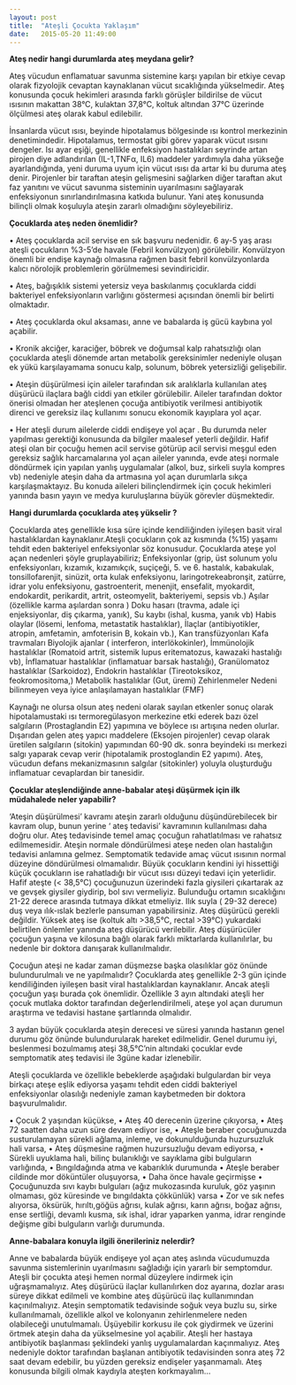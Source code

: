 ```yaml
---
layout: post
title:  "Ateşli Çocukta Yaklaşım"
date:   2015-05-20 11:49:00
---
```

**Ateş nedir hangi durumlarda ateş  meydana gelir?**

Ateş vücudun enflamatuar savunma sistemine karşı yapılan bir etkiye cevap olarak fizyolojik cevaptan kaynaklanan vücut sıcaklığında yükselmedir. Ateş konusunda çocuk hekimleri arasında farklı görüşler bildirilse de  vücut ısısının makattan 38°C, kulaktan 37,8°C, koltuk altından 37°C   üzerinde ölçülmesi ateş olarak kabul edilebilir. 

İnsanlarda vücut ısısı, beyinde hipotalamus bölgesinde ısı kontrol merkezinin denetimindedir.  Hipotalamus, termostat gibi görev yaparak vücut ısısını dengeler. Isı ayar eşiği, genellikle enfeksiyon hastalıkları seyrinde artan   pirojen diye adlandırılan (IL-1,TNFα, IL6) maddeler yardımıyla daha yükseğe ayarlandığında, yeni duruma uyum için vücut ısısı da artar ki bu duruma ateş denir. Pirojenler bir taraftan ateşin gelişmesini sağlarken diğer taraftan akut faz yanıtını ve vücut savunma sisteminin uyarılmasını sağlayarak enfeksiyonun sınırlandırılmasına katkıda bulunur. Yani  ateş konusunda bilinçli olmak koşuluyla ateşin zararlı olmadığını söyleyebiliriz.


**Çocuklarda ateş neden önemlidir?**

•	Ateş çocuklarda acil servise en sık başvuru nedenidir. 6 ay-5 yaş arası ateşli çocukların %3-5’de havale (Febril konvülzyon) görülebilir. Konvülzyon önemli bir endişe kaynağı olmasına rağmen basit febril konvülzyonlarda kalıcı nörolojik problemlerin görülmemesi sevindiricidir.

•	Ateş, bağışıklık sistemi yetersiz veya baskılanmış çocuklarda ciddi bakteriyel enfeksiyonların varlığını göstermesi açısından önemli bir belirti olmaktadır.

•	Ateş çocuklarda okul aksaması, anne ve babalarda iş gücü kaybına yol açabilir.

•	Kronik akciğer, karaciğer, böbrek ve doğumsal  kalp rahatsızlığı olan çocuklarda ateşli dönemde artan metabolik gereksinimler nedeniyle oluşan ek yükü karşılayamama sonucu kalp, solunum, böbrek yetersizliği gelişebilir.

•	Ateşin düşürülmesi için aileler tarafından sık aralıklarla kullanılan ateş düşürücü ilaçlara bağlı ciddi yan etkiler görülebilir. Aileler tarafından doktor önerisi olmadan her ateşlenen çocuğa antibiyotik verilmesi antibiyotik direnci ve gereksiz ilaç kullanımı sonucu ekonomik kayıplara yol açar.

•	Her ateşli durum ailelerde ciddi endişeye yol açar . Bu  durumda neler yapılması  gerektiği konusunda  da bilgiler maalesef   yeterli değildir. Hafif   ateşi olan bir çocuğu hemen acil servise götürüp acil servisi meşgul eden gereksiz sağlık harcamalarına yol açan aileler yanında, evde ateşi normale döndürmek için  yapılan yanlış uygulamalar (alkol, buz, sirkeli suyla kompres vb) nedeniyle ateşin daha da artmasına yol açan durumlarla sıkça karşılaşmaktayız. Bu konuda aileleri bilinçlendirmek için çocuk hekimleri yanında basın yayın ve medya kuruluşlarına büyük görevler düşmektedir.


**Hangi durumlarda çocuklarda ateş yükselir ?**

Çocuklarda ateş genellikle kısa süre içinde kendiliğinden iyileşen basit viral hastalıklardan kaynaklanır.Ateşli çocukların çok az kısmında (%15) yaşamı tehdit eden bakteriyel enfeksiyonlar söz konusudur. 
Çocuklarda ateşe yol açan nedenleri şöyle gruplayabiliriz;
Enfeksiyonlar (grip, üst solunum yolu enfeksiyonları, kızamık, kızamıkçık, suçiçeği, 5. ve 6. hastalık, kabakulak, tonsillofarenjit, sinüzit, orta kulak enfeksiyonu, laringotrekeabronşit, zatürre, idrar yolu  enfeksiyonu,  gastroenterit, menenjit, ensefalit, myokardit, endokardit, perikardit,  artrit, osteomyelit, bakteriyemi, sepsis vb.)
Aşılar (özellikle karma aşılardan sonra )
Doku hasarı (travma, adale içi enjeksiyonlar, diş çıkarma, yanık), 
Su kaybı (ishal, kusma, yanık vb)
Habis olaylar (lösemi, lenfoma, metastatik hastalıklar),
İlaçlar (antibiyotikler, atropin, amfetamin, amfoterisin B, kokain vb.), 
Kan transfüzyonları 
Kafa travmaları
Biyolojik ajanlar ( interferon, interlökokinler), 
İmmünolojik hastalıklar (Romatoid artrit, sistemik lupus eritematozus, kawazaki hastalığı vb), 
İnflamatuar hastalıklar (inflamatuar barsak hastalığı),
Granülomatoz hastalıklar (Sarkoidoz), 
Endokrin hastalıklar (Tireotoksikoz, feokromositoma,)
Metabolik hastalıklar (Gut, üremi) 
Zehirlenmeler
Nedeni bilinmeyen veya iyice anlaşılamayan hastalıklar (FMF) 

Kaynağı ne olursa olsun ateş nedeni olarak sayılan etkenler sonuç olarak hipotalamustaki ısı termoregülasyon merkezine etki ederek bazı özel salgıların (Prostaglandin E2) yapımına ve böylece ısı artışına neden olurlar. Dışarıdan gelen ateş yapıcı maddelere (Eksojen pirojenler)  cevap olarak üretilen salgıların (sitokin) yapımından 60-90 dk. sonra beyindeki ısı merkezi salgı yaparak cevap verir (hipotalamik prostoglandin E2 yapımı). Ateş, vücudun defans mekanizmasının salgılar (sitokinler) yoluyla oluşturduğu inflamatuar cevaplardan bir tanesidir. 


**Çocuklar ateşlendiğinde anne-babalar ateşi düşürmek için ilk müdahalede neler yapabilir?**

‘Ateşin düşürülmesi’ kavramı ateşin zararlı olduğunu düşündürebilecek bir kavram olup, bunun yerine ‘ ateş tedavisi’ kavramının kullanılması daha doğru olur. Ateş tedavisinde temel amaç çocuğun rahatlatılması ve rahatsız edilmemesidir. Ateşin normale döndürülmesi  ateşe neden olan hastalığın tedavisi anlamına gelmez. Semptomatik tedavide amaç vücut ısısının normal düzeyine döndürülmesi olmamalıdır. Büyük çocukların kendini iyi hissettiği küçük çocukların ise rahatladığı bir vücut ısısı düzeyi tedavi için yeterlidir.
Hafif ateşte (< 38,5°C) çocuğunuzun üzerindeki fazla giysileri çıkartarak az ve gevşek giysiler giydirip, bol sıvı vermeliyiz. Bulunduğu ortamın sıcaklığını 21-22 derece arasında tutmaya dikkat etmeliyiz. Ilık suyla ( 29-32 derece) duş veya ılık-ıslak bezlerle pansuman yapabilirsiniz. Ateş düşürücü  gerekli değildir.
Yüksek ateş ise (koltuk altı >38,5°C, rectal >39°C) yukardaki belirtilen önlemler yanında ateş düşürücü verilebilir. Ateş düşürücüler çocuğun yaşına ve kilosuna bağlı olarak farklı miktarlarda kullanılırlar, bu nedenle bir doktora danışarak kullanılmalıdır.



Çocuğun ateşi ne kadar zaman düşmezse başka olasılıklar göz önünde bulundurulmalı ve ne yapılmalıdır? 
Çocuklarda ateş genellikle 2-3 gün içinde kendiliğinden iyileşen basit viral hastalıklardan kaynaklanır. Ancak ateşli çocuğun yaşı burada çok önemlidir. Özellikle  3 ayın altındaki  ateşli her çocuk mutlaka doktor tarafından değerlendirilmeli, ateşe yol açan durumun araştırma ve tedavisi hastane şartlarında olmalıdır.

3 aydan büyük çocuklarda ateşin derecesi ve süresi yanında  hastanın genel durumu göz önünde bulundurularak hareket edilmelidir. Genel durumu iyi,  beslenmesi bozulmamış ateşi 38,5°C’nin altındaki çocuklar evde semptomatik ateş tedavisi ile 3güne kadar izlenebilir. 

Ateşli çocuklarda ve özellikle bebeklerde aşağıdaki bulgulardan bir veya birkaçı ateşe eşlik ediyorsa yaşamı tehdit eden ciddi bakteriyel enfeksiyonlar olasılığı nedeniyle  zaman kaybetmeden bir doktora başvurulmalıdır.

•	Çocuk 2 yaşından küçükse, 
•	Ateş 40 derecenin üzerine çıkıyorsa,
•	Ateş 72 saatten daha uzun süre devam ediyor ise, 
•	Ateşle beraber çocuğunuzda susturulamayan sürekli ağlama, inleme, ve dokunulduğunda huzursuzluk hali varsa, 
•	Ateş düşmesine rağmen huzursuzluğu devam ediyorsa, 
•	Sürekli uyuklama hali, bilinç bulanıklığı ve sayıklama gibi bulguların varlığında, 
•	Bıngıldağında atma ve kabarıklık durumunda
•	Ateşle beraber cildinde mor döküntüler oluşuyorsa,
•	Daha önce havale geçirmişse
•	Çocuğunuzda sıvı kaybı bulguları (ağız mukozasında kuruluk, göz yaşının olmaması, göz küresinde ve bıngıldakta çökkünlük) varsa
•	 Zor  ve sık nefes alıyorsa, öksürük, hırıltı,göğüs ağrısı, kulak ağrısı, karın ağrısı, boğaz ağrısı, ense sertliği, devamlı kusma, sık ishal, idrar yaparken yanma, idrar renginde değişme gibi bulguların varlığı durumunda.

**Anne-babalara konuyla ilgili önerileriniz nelerdir?**
 
Anne ve babalarda büyük endişeye yol açan  ateş aslında vücudumuzda savunma sistemlerinin uyarılmasını sağladığı için yararlı bir semptomdur. Ateşli bir çocukta ateşi  hemen normal düzeylere indirmek için uğraşmamalıyız. Ateş düşürücü ilaçlar kullanılırken doz ayarına, dozlar arası süreye dikkat edilmeli ve kombine ateş düşürücü ilaç kullanımından kaçınılmalıyız. Ateşin semptomatik tedavisinde soğuk veya buzlu su, sirke kullanılmamalı, özellikle alkol ve kolonyanın zehirlenmelere neden olabileceği unutulmamalı. Üşüyebilir korkusu ile çok giydirmek ve üzerini örtmek ateşin daha da yükselmesine yol açabilir. Ateşli her hastaya antibiyotik başlanması  şeklindeki yanlış uygulamalardan kaçınmalıyız.  Ateş nedeniyle doktor tarafından başlanan antibiyotik tedavisinden sonra ateş 72 saat devam edebilir, bu  yüzden gereksiz endişeler yaşanmamalı. Ateş konusunda bilgili olmak kaydıyla ateşten korkmayalım…

